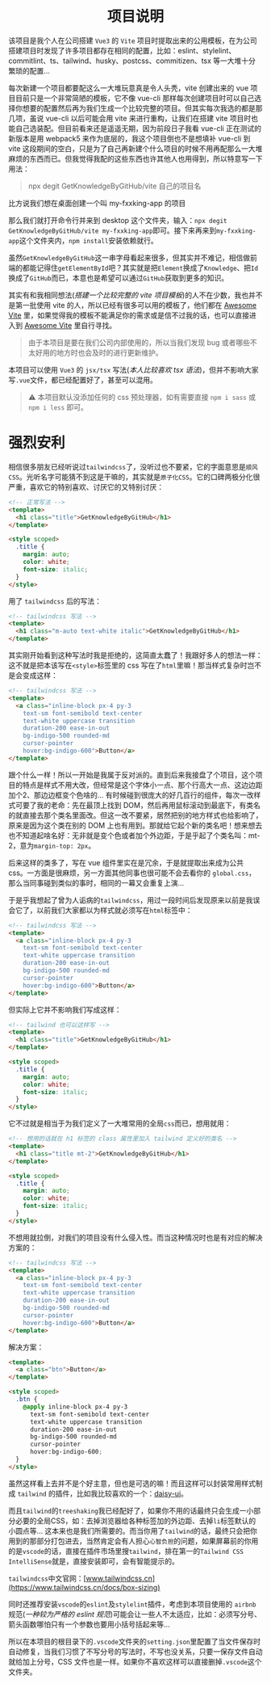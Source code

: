 <div align="center">
  <h1>
    项目说明
  </h1>
</div>

该项目是我个人在公司搭建 `Vue3` 的 `Vite` 项目时提取出来的公用模板，在为公司搭建项目时发现了许多项目都存在相同的配置，比如：eslint、stylelint、commitlint、ts、tailwind、husky、postcss、commitizen、tsx 等一大堆十分繁琐的配置…

每次新建一个项目都要配这么一大堆玩意真是令人头秃，vite 创建出来的 vue 项目目前只是一个非常简陋的模板，它不像 vue-cli 那样每次创建项目时可以自己选择你想要的配置然后再为我们生成一个比较完整的项目。但其实每次我选的都是那几项，虽说 vue-cli 以后可能会用 vite 来进行重构，让我们在搭建 vite 项目时也能自己选装配。但目前看来还是遥遥无期，因为前段日子我看 vue-cli 正在测试的新版本是用 webpack5 来作为底层的，我这个项目倒也不是想填补 vue-cli 到 vite 这段期间的空白，只是为了自己再新建个什么项目的时候不用再配那么一大堆麻烦的东西而已。但我觉得我配的这些东西也许其他人也用得到，所以特意写一下用法：

> npx degit GetKnowledgeByGitHub/vite 自己的项目名

比方说我们想在桌面创建一个叫 my-fxxking-app 的项目

那么我们就打开命令行并来到 desktop 这个文件夹，输入：`npx degit GetKnowledgeByGitHub/vite my-fxxking-app`即可。接下来再来到`my-fxxking-app`这个文件夹内，`npm install`安装依赖就行。

虽然`GetKnowledgeByGitHub`这一串字母看起来很多，但其实并不难记，相信做前端的都能记得住`getElementById`吧？其实就是把`Element`换成了`Knowledge`、把`Id`换成了`GitHub`而已，本意也是希望可以通过`GitHub`获取到更多的知识。

其实有和我相同想法(*搭建一个比较完整的 vite 项目模板*)的人不在少数，我也并不是第一批使用 vite 的人，所以已经有很多可以用的模板了，他们都在 [Awesome Vite](https://github.com/vitejs/awesome-vite#templates) 里，如果觉得我的模板不能满足你的需求或是信不过我的话，也可以直接进入到 [Awesome Vite](https://github.com/vitejs/awesome-vite#templates) 里自行寻找。

> 由于本项目是要在我们公司内部使用的，所以当我们发现 bug 或者哪些不太好用的地方时也会及时的进行更新维护。

本项目可以使用 `Vue3` 的 `jsx/tsx` 写法(*本人比较喜欢 tsx 语法*)，但并不影响大家写`.vue`文件，都已经配置好了，甚至可以混用。

> ⚠️ 本项目默认没添加任何的 css 预处理器，如有需要直接 `npm i sass` 或 `npm i less` 即可。

# 强烈安利

相信很多朋友已经听说过`tailwindcss`了，没听过也不要紧，它的字面意思是`顺风CSS`。光听名字可能猜不到这是干嘛的，其实就是`原子化CSS`。它的口碑两极分化很严重，喜欢它的特别喜欢、讨厌它的又特别讨厌：

```html
<!-- 正常写法 -->
<template>
  <h1 class="title">GetKnowledgeByGitHub</h1>
</template>

<style scoped>
  .title {
    margin: auto;
    color: white;
    font-size: italic;
  }
</style>
```

用了 `tailwindcss` 后的写法：

```html
<!-- tailwindcss 写法 -->
<template>
  <h1 class="m-auto text-white italic">GetKnowledgeByGitHub</h1>
</template>
```

其实刚开始看到这种写法时我是拒绝的，这简直太蠢了！我跟好多人的想法一样：这不就是把本该写在`<style>`标签里的 css 写在了`html`里嘛！那当样式复杂时岂不是会变成这样：

```html
<!-- tailwindcss 写法 -->
<template>
  <a class="inline-block px-4 py-3
    text-sm font-semibold text-center
    text-white uppercase transition
    duration-200 ease-in-out
    bg-indigo-500 rounded-md
    cursor-pointer
    hover:bg-indigo-600">Button</a>
</template>
```

跟个什么一样！所以一开始是我属于反对派的。直到后来我接盘了个项目，这个项目的特点是样式不用大改，但经常是这个字体小一点、那个行高大一点、这边边距加个2、那边边框变个色啥的… 有时候碰到很庞大的好几百行的组件，每次一改样式可要了我的老命：先在最顶上找到 DOM，然后再用鼠标滚动到最底下，有类名的就直接去那个类名里面改。但这一改不要紧，居然把别的地方样式也给影响了，原来是因为这个类在别的 DOM 上也有用到。那就给它起个新的类名吧！想来想去也不知道起啥名好：无非就是变个色或者加个外边距，于是乎起了个类名叫：mt-2，意为`margin-top: 2px`。

后来这样的类多了，写在 vue 组件里实在是冗余，于是就提取出来成为公共 css。一方面是很麻烦，另一方面其他同事也很可能不会去看你的 `global.css`，那么当同事碰到类似的事时，相同的一幕又会重复上演…

于是乎我想起了曾为人诟病的`tailwindcss`，用过一段时间后发现原来以前是我误会它了，以前我们大家都以为样式就必须写在`html`标签中：

```html
<!-- tailwindcss 写法 -->
<template>
  <a class="inline-block px-4 py-3
    text-sm font-semibold text-center
    text-white uppercase transition
    duration-200 ease-in-out
    bg-indigo-500 rounded-md
    cursor-pointer
    hover:bg-indigo-600">Button</a>
</template>
```

但实际上它并不影响我们写成这样：

```html
<!-- tailwind 也可以这样写 -->
<template>
  <h1 class="title">GetKnowledgeByGitHub</h1>
</template>

<style scoped>
  .title {
    margin: auto;
    color: white;
    font-size: italic;
  }
</style>
```

它不过就是相当于为我们定义了一大堆常用的全局`css`而已，想用就用：

```html
<!-- 想用的话就在 h1 标签的 class 属性里加入 tailwind 定义好的类名 -->
<template>
  <h1 class="title mt-2">GetKnowledgeByGitHub</h1>
</template>

<style scoped>
  .title {
    margin: auto;
    color: white;
    font-size: italic;
  }
</style>
```

不想用就拉倒，对我们的项目没有什么侵入性。而当这种情况时也是有对应的解决方案的：

```html
<!-- tailwindcss 写法 -->
<template>
  <a class="inline-block px-4 py-3
    text-sm font-semibold text-center
    text-white uppercase transition
    duration-200 ease-in-out
    bg-indigo-500 rounded-md
    cursor-pointer
    hover:bg-indigo-600">Button</a>
</template>
```

解决方案：

```html
<template>
  <a class="btn">Button</a>
</template>

<style scoped>
  .btn {
    @apply inline-block px-4 py-3
      text-sm font-semibold text-center
      text-white uppercase transition
      duration-200 ease-in-out
      bg-indigo-500 rounded-md
      cursor-pointer
      hover:bg-indigo-600;
  }
</style>
```

虽然这样看上去并不是个好主意，但也是可选的嘛！而且这样可以封装常用样式制成 `tailwind` 的插件，比如我比较喜欢的一个：[daisy-ui](https://daisyui.com/)。

而且`tailwind`的`treeshaking`我已经配好了，如果你不用的话最终只会生成一小部分必要的全局CSS，如：去掉浏览器给各种标签加的外边距、去掉`li`标签默认的小圆点等… 这本来也是我们所需要的。而当你用了`tailwind`的话，最终只会把你用到的那部分打包进去，当然肯定会有人担心`心智负担`的问题，如果屏幕前的你用的是`vscode`的话，直接在插件市场里搜`tailwind`，排在第一的`Tailwind CSS IntelliSense`就是，直接安装即可，会有智能提示的。

`tailwindcss`中文官网：[www.tailwindcss.cn](https://www.tailwindcss.cn/docs/box-sizing)

同时还推荐安装`vscode`的`eslint`及`stylelint`插件，考虑到本项目使用的 `airbnb` 规范(*一种较为严格的 eslint 规范*)可能会让一些人不太适应，比如：必须写分号、箭头函数哪怕只有一个参数也要用小括号括起来等…

所以在本项目的根目录下的`.vscode`文件夹的`setting.json`里配置了当文件保存时自动修复，当我们习惯了不写分号的写法时，不写也没关系，只要一保存文件自动就给加上分号，CSS 文件也是一样。如果你不喜欢这样可以直接删掉`.vscode`这个文件夹。
